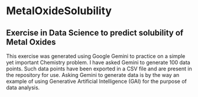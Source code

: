 # MetalOxideSolubility
## Exercise in Data Science to predict solubility of Metal Oxides

This exercise was generated using Google Gemini to practice on a simple yet important Chemistry problem. I have asked Gemini to generate 100 data points. Such data points have been exported in a CSV file and are present in the repository for use. Asking Gemini to generate data is by the way an example of using Generative Artificial Intelligence (GAI) for the purpose of data analysis.
